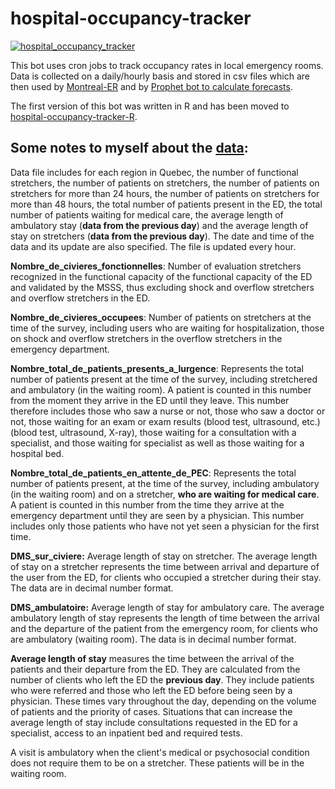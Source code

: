 # hospital-occupancy-tracker
[![hospital_occupancy_tracker](https://github.com/jlomako/hospital-occupancy-tracker/actions/workflows/hospital_occupancy_tracker.yml/badge.svg)](https://github.com/jlomako/hospital-occupancy-tracker/actions/workflows/hospital_occupancy_tracker.yml)

This bot uses cron jobs to track occupancy rates in local emergency rooms. Data is collected on a daily/hourly basis and stored in csv files which are then used by <a href = "https://github.com/jlomako/Montreal-ER">Montreal-ER</a> and by <a href="https://github.com/jlomako/prophet-bot">Prophet bot to calculate forecasts</a>.

The first version of this bot was written in R and has been moved to <a href = "https://github.com/jlomako/hospital-occupancy-tracker-R">hospital-occupancy-tracker-R</a>.


## Some notes to myself about the <a href="https://www.donneesquebec.ca/recherche/dataset/d4541afe-9391-44bf-a78f-dae3c9cf1217/resource/968af2e2-8c0f-43d4-9f34-100bd8d295a7/download/listevariables_notesmetho_relevehoraireurgence_20230202.pdf">data</a>: 

Data file includes for each region in Quebec, the number of functional stretchers, the number of patients on stretchers, the number of patients on stretchers for more than 24 hours, the number of patients on stretchers for more than 48 hours, the total number of patients present in the ED, the total number of patients waiting for medical care, the average length of ambulatory stay (**data from the previous day**) and the average length of stay on stretchers (**data from the previous day**). The date and time of the data and its update are also specified. The file is updated every hour.

**Nombre_de_civieres_fonctionnelles**: Number of evaluation stretchers recognized in the functional capacity of the functional capacity of the ED and validated by the MSSS, thus excluding shock and overflow stretchers and overflow stretchers in the ED.

**Nombre_de_civieres_occupees**: Number of patients on stretchers at the time of the survey, including users who are waiting for hospitalization, those on shock and overflow stretchers in the overflow stretchers in the emergency department.

**Nombre_total_de_patients_presents_a_lurgence**: Represents the total number of patients present at the time of the survey, including stretchered and ambulatory (in the waiting room). A patient is counted in this number from the moment they arrive in the ED until they leave. This number therefore includes those who saw a nurse or not, those who saw a doctor or not, those waiting for an exam or exam results (blood test, ultrasound, etc.) (blood test, ultrasound, X-ray), those waiting for a consultation with a specialist, and those waiting for specialist as well as those waiting for a hospital bed.

**Nombre_total_de_patients_en_attente_de_PEC**: Represents the total number of patients present, at the time of the survey, including ambulatory (in the waiting room) and on a stretcher, **who are waiting for medical care**. A patient is counted in this number from the time they arrive at the emergency department until they are seen by a physician. This number includes only those patients who have not yet seen a physician for the first time.

**DMS_sur_civiere:** Average length of stay on stretcher. The average length of stay on a stretcher represents the time between arrival and departure of the user from the ED,  for clients who occupied a stretcher during their stay. The data are in decimal number format.

**DMS_ambulatoire:**  Average length of stay for ambulatory care. The average ambulatory length of stay represents the length of time between the arrival and the departure of the patient from the emergency room, for clients who are ambulatory (waiting room). The data is in decimal number format. 

**Average length of stay** measures the time between the arrival of the patients and their departure from the ED. They are calculated from the number of clients who left the ED the **previous day**. They include patients who were referred and those who left the ED before being seen by a physician. These times vary throughout the day, depending on the volume of patients and the priority of cases. Situations that can increase the average length of stay include consultations requested in the ED for a specialist, access to an inpatient bed and required tests. 

A visit is ambulatory when the client's medical or psychosocial condition does not require them to be on a stretcher. These patients will be in the waiting room.
